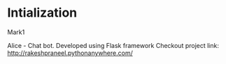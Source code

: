 # Intialization
Mark1

Alice - Chat bot.
Developed using Flask framework
Checkout project link: http://rakeshpraneel.pythonanywhere.com/
